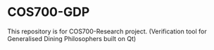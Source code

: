 # COS700-GDP
This repository is for COS700-Research project. (Verification tool for Generalised Dining Philosophers built on Qt)
